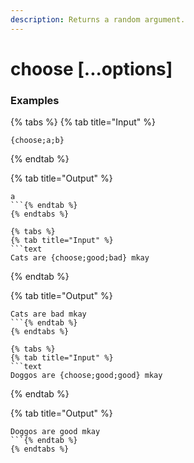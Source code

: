 ```yaml
---
description: Returns a random argument.
---
```


# choose [...options]

### Examples

{% tabs %}
{% tab title="Input" %}
```text
{choose;a;b}
```
{% endtab %}

{% tab title="Output" %}
```text
a
```{% endtab %}
{% endtabs %}

{% tabs %}
{% tab title="Input" %}
```text
Cats are {choose;good;bad} mkay
```
{% endtab %}

{% tab title="Output" %}
```text
Cats are bad mkay
```{% endtab %}
{% endtabs %}

{% tabs %}
{% tab title="Input" %}
```text
Doggos are {choose;good;good} mkay
```
{% endtab %}

{% tab title="Output" %}
```text
Doggos are good mkay
```{% endtab %}
{% endtabs %}